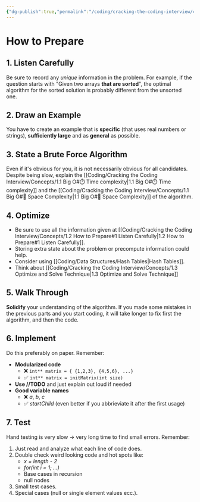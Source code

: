 ```yaml
---
{"dg-publish":true,"permalink":"/coding/cracking-the-coding-interview/concepts/1-2-how-to-prepare/"}
---
```


# How to Prepare
## 1. Listen Carefully
Be sure to record any _unique_ information in the problem.
For example, if the question starts with "Given two arrays **that are sorted**", the optimal algorithm for the sorted solution is probably different from the unsorted one.

## 2. Draw an Example
You have to create an example that is **specific** (that uses real numbers or strings), **sufficiently large** and as **general** as possible.

## 3. State a Brute Force Algorithm
Even if it's obvious for you, it is not necessarily obvious for all candidates. Despite being slow, explain the [[Coding/Cracking the Coding Interview/Concepts/1.1 Big O#⏱️ Time complexity\|1.1 Big O#⏱️ Time complexity]] and the [[Coding/Cracking the Coding Interview/Concepts/1.1 Big O#💾 Space Complexity\|1.1 Big O#💾 Space Complexity]] of the algorithm.

## 4. Optimize
- Be sure to use all the information given at [[Coding/Cracking the Coding Interview/Concepts/1.2 How to Prepare#1 Listen Carefully\|1.2 How to Prepare#1 Listen Carefully]]. 
- Storing extra state about the problem or precompute information could help. 
- Consider using [[Coding/Data Structures/Hash Tables\|Hash Tables]].
- Think about [[Coding/Cracking the Coding Interview/Concepts/1.3 Optimize and Solve Technique\|1.3 Optimize and Solve Technique]]

## 5. Walk Through
**Solidify** your understanding of the algorithm. If you made some mistakes in the previous parts and you start coding, it will take longer to fix first the algorithm, and then the code.

## 6. Implement
Do this preferably on paper. 
Remember:
- **Modularized code**
	- ❌ `int** matrix = { {1,2,3}, {4,5,6}, ...}`
	- ✅ `int** matrix = initMatrix(int size)`
- **Use //TODO** and just explain out loud if needed
- **Good variable names**
	- ❌ _a_, _b_, _c_
	- ✅ _startChild_ (even better if you abbrieviate it after the first usage)

## 7. Test
Hand testing is very slow $\rightarrow$ very long time to find small errors.
Remember:
1. Just read and analyze what each line of code does.
2. Double check weird looking code and hot spots like:
	- _x = length - 2_
	- _for(int i = 1; ...)_
	- Base cases in recursion
	- null nodes
3. Small test cases.
4. Special cases (null or single element values ecc.).